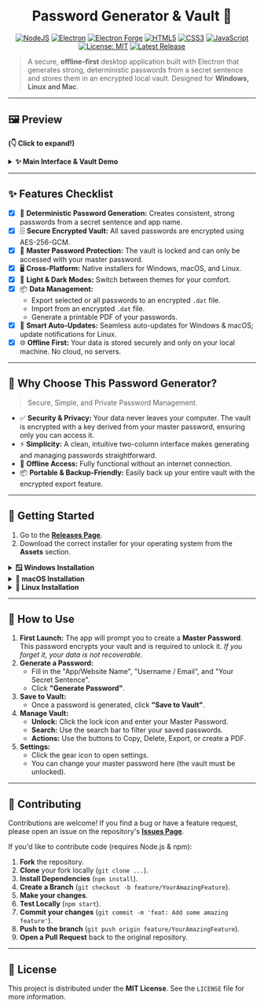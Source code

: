 <div align="center">

# Password Generator & Vault 🔑

</div>

<p align="center">
  <a href="https://nodejs.org/"><img src="https://img.shields.io/badge/Node.js-43853D?style=for-the-badge&logo=node.js&logoColor=white" alt="NodeJS"></a>
  <a href="https://www.electronjs.org/"><img src="https://img.shields.io/badge/Electron-28.0.0-%2347848F.svg?style=for-the-badge&logo=electron&logoColor=white" alt="Electron"></a>
  <a href="https://www.electronforge.io/"><img src="https://img.shields.io/badge/Electron%20Forge-7.4.0-%239B59B6.svg?style=for-the-badge&logo=electron&logoColor=white" alt="Electron Forge"></a>
  <a href="https://developer.mozilla.org/en-US/docs/Web/Guide/HTML/HTML5"><img src="https://img.shields.io/badge/HTML5-%23E34F26.svg?style=for-the-badge&logo=html5&logoColor=white" alt="HTML5"></a>
  <a href="https://developer.mozilla.org/en-US/docs/Web/CSS"><img src="https://img.shields.io/badge/CSS3-%231572B6.svg?style=for-the-badge&logo=css3&logoColor=white" alt="CSS3"></a>
  <a href="https://developer.mozilla.org/en-US/docs/Web/JavaScript"><img src="https://img.shields.io/badge/JavaScript-%23F7DF1E.svg?style=for-the-badge&logo=javascript&logoColor=black" alt="JavaScript"></a>
  <a href="https://opensource.org/licenses/MIT"><img src="https://img.shields.io/badge/License-MIT-yellow.svg?style=for-the-badge" alt="License: MIT"></a>
  <a href="https://github.com/iamplayerexe/password_generator/releases"><img src="https://img.shields.io/github/v/release/iamplayerexe/password_generator?style=for-the-badge" alt="Latest Release"></a>
</p>

> A secure, **offline-first** desktop application built with Electron that generates strong, deterministic passwords from a secret sentence and stores them in an encrypted local vault. Designed for **Windows, Linux and Mac**.

---

## 🖼️ Preview

**(👇 Click to expand!)**

<details>
  <summary><strong>✨ Main Interface & Vault Demo</strong></summary>
  <br/>
  <p align="center">
    <em>The main two-column layout for generating passwords and managing the vault:</em><br/>
    <!-- TODO: Replace with a screenshot of your application -->
    <img src="URL_TO_YOUR_SCREENSHOT_1.png" alt="Main Interface" width="750">
    <br/><br/>
    <em>The settings modal for changing your master password:</em><br/>
    <!-- TODO: Replace with a screenshot of your settings modal -->
    <img src="URL_TO_YOUR_SCREENSHOT_2.png" alt="Settings Modal" width="450">
    <br/><br/>
    <em>A demonstration of the light and dark themes:</em><br/>
    <!-- TODO: Replace with a side-by-side screenshot of both themes -->
    <img src="URL_TO_YOUR_SCREENSHOT_3.png" alt="Light and Dark Themes" width="750">
  </p>
</details>

---

## ✨ Features Checklist

-   [x] 🔐 **Deterministic Password Generation:** Creates consistent, strong passwords from a secret sentence and app name.
-   [x] 🗄️ **Secure Encrypted Vault:** All saved passwords are encrypted using AES-256-GCM.
-   [x] 🔑 **Master Password Protection:** The vault is locked and can only be accessed with your master password.
-   [x] 🖥️ **Cross-Platform:** Native installers for Windows, macOS, and Linux.
-   [x] 🎨 **Light & Dark Modes:** Switch between themes for your comfort.
-   [x] 📦 **Data Management:**
    -   Export selected or all passwords to an encrypted `.dat` file.
    -   Import from an encrypted `.dat` file.
    -   Generate a printable PDF of your passwords.
-   [x] 🔄 **Smart Auto-Updates:** Seamless auto-updates for Windows & macOS; update notifications for Linux.
-   [x] 🌐 **Offline First:** Your data is stored securely and only on your local machine. No cloud, no servers.

---

## 🎯 Why Choose This Password Generator?

> Secure, Simple, and Private Password Management.

*   ✅ **Security & Privacy:** Your data never leaves your computer. The vault is encrypted with a key derived from your master password, ensuring only you can access it.
*   ⚡ **Simplicity:** A clean, intuitive two-column interface makes generating and managing passwords straightforward.
*   🔌 **Offline Access:** Fully functional without an internet connection.
*   📦 **Portable & Backup-Friendly:** Easily back up your entire vault with the encrypted export feature.

---

## 🚀 Getting Started

1.  Go to the **[Releases Page](https://github.com/iamplayerexe/password_generator/releases)**.
2.  Download the correct installer for your operating system from the **Assets** section.

<details>
  <summary><strong>🪟 Windows Installation</strong></summary>
  <br/>
  <ol>
    <li>Download the file ending in <code>-Setup.exe</code>.</li>
    <li>Run the installer.</li>
    <li>⚠️ <strong>Windows SmartScreen:</strong> If a warning appears, click "More info" → "Run anyway". This is because the application is not from a registered publisher.</li>
    <li>Launch the application! It will check for updates automatically.</li>
  </ol>
</details>

<details>
  <summary><strong>🍎 macOS Installation</strong></summary>
  <br/>
  <ol>
    <li>Download the file ending in <code>.zip</code>.</li>
    <li>Unzip the file to get <code>PasswordGenerator.app</code>.</li>
    <li>Drag <code>PasswordGenerator.app</code> into your <strong>/Applications</strong> folder.</li>
    <li>⚠️ <strong>First Launch:</strong> You may need to <strong>right-click</strong> the app icon and select <strong>"Open"</strong>. If a warning appears, click the "Open" button on the dialog to proceed. You only need to do this once.</li>
    <li>Launch the app normally from then on! It will update automatically.</li>
  </ol>
</details>

<details>
  <summary><strong>🐧 Linux Installation</strong></summary>
  <br/>
  <ol>
    <li>Download the appropriate package for your distribution:
        <ul>
            <li><code>.deb</code> for Debian, Ubuntu, Mint, etc.</li>
            <li><code>.rpm</code> for Fedora, CentOS, etc.</li>
        </ul>
    </li>
    <li><strong>To Install (GUI):</strong> Double-click the downloaded file to open it with your system's software installer.</li>
    <li><strong>To Install (Terminal):</strong>
        <ul>
            <li>For <code>.deb</code>: <code>sudo dpkg -i file-name.deb</code> (then <code>sudo apt-get install -f</code> if needed).</li>
            <li>For <code>.rpm</code>: <code>sudo dnf install file-name.rpm</code>.</li>
        </ul>
    </li>
    <li>Launch the app. It will notify you when a new version is available for manual download.</li>
  </ol>
</details>

---

## 📖 How to Use

1.  **First Launch:** The app will prompt you to create a **Master Password**. This password encrypts your vault and is required to unlock it. *If you forget it, your data is not recoverable.*
2.  **Generate a Password:**
    *   Fill in the "App/Website Name", "Username / Email", and "Your Secret Sentence".
    *   Click **"Generate Password"**.
3.  **Save to Vault:**
    *   Once a password is generated, click **"Save to Vault"**.
4.  **Manage Vault:**
    *   **Unlock:** Click the lock icon and enter your Master Password.
    *   **Search:** Use the search bar to filter your saved passwords.
    *   **Actions:** Use the buttons to Copy, Delete, Export, or create a PDF.
5.  **Settings:**
    *   Click the gear icon to open settings.
    *   You can change your master password here (the vault must be unlocked).

---

## 🤝 Contributing

Contributions are welcome! If you find a bug or have a feature request, please open an issue on the repository's **[Issues Page](https://github.com/iamplayerexe/password_generator/issues)**.

If you'd like to contribute code (requires Node.js & npm):

1.  **Fork** the repository.
2.  **Clone** your fork locally (`git clone ...`).
3.  **Install Dependencies** (`npm install`).
4.  **Create a Branch** (`git checkout -b feature/YourAmazingFeature`).
5.  **Make your changes**.
6.  **Test Locally** (`npm start`).
7.  **Commit your changes** (`git commit -m 'feat: Add some amazing feature'`).
8.  **Push to the branch** (`git push origin feature/YourAmazingFeature`).
9.  **Open a Pull Request** back to the original repository.

---

## 📜 License

This project is distributed under the **MIT License**. See the `LICENSE` file for more information.
